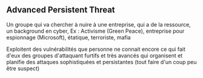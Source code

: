 ## Advanced Persistent Threat

Un groupe qui va chercher à nuire à une entreprise, qui a de la ressource, un background en cyber, 
Ex : Activisme (Green Peace), entreprise pour espionnage (Microsoft), étatique, terroriste, mafia

Exploitent des vulnérabilités que personne ne connait encore ce qui fait d'eux des groupes d'attaquant furtifs et très avancés qui organisent et planifie des attaques sophistiquées et persistantes (tout faire d'un coup peu être suspect)